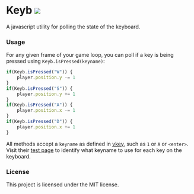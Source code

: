 # Keyb ![](https://github.com/ehgoodenough/keyb/workflows/Release/badge.svg) #

A javascript utility for polling the state of the keyboard.

### Usage ###

For any given frame of your game loop, you can poll if a key is being pressed using `Keyb.isPressed(keyname)`:

```js
if(Keyb.isPressed("W")) {
    player.position.y -= 1
}
if(Keyb.isPressed("S")) {
    player.position.y += 1
}
if(Keyb.isPressed("A")) {
    player.position.x -= 1
}
if(Keyb.isPressed("D")) {
    player.position.x += 1
}
```

All methods accept a `keyname` as defined in [vkey](https://github.com/chrisdickinson/vkey), such as `1` or `A` or `<enter>`. Visit their [test page](http://didact.us/vkey) to identify what keyname to use for each key on the keyboard.

### License ###

This project is licensed under the MIT license.
